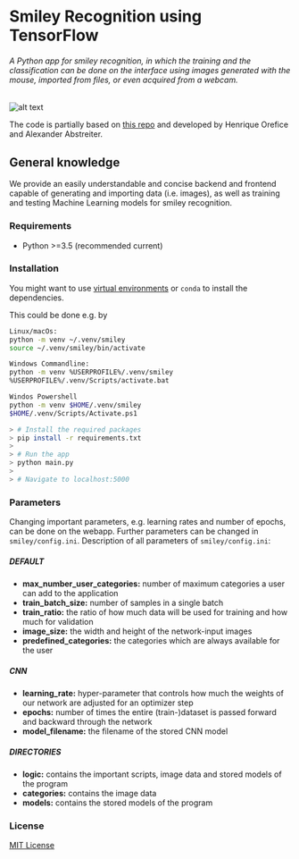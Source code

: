 # Smiley Recognition using TensorFlow

###### A Python app for smiley recognition, in which the training and the classification can be done on the interface using images generated with the mouse, imported from files, or even acquired from a webcam.

![alt text](./gif.gif "Smiley Recognition")

The code is partially based on [this
repo](https://github.com/sugyan/tensorflow-mnist) and developed by Henrique
Orefice and Alexander Abstreiter.

## General knowledge

We provide an easily understandable and concise backend and frontend capable of
generating and importing data (i.e. images), as well as training and testing
Machine Learning models for smiley recognition.

### Requirements

- Python >=3.5 (recommended current)

### Installation
You might want to use [virtual
environments](https://docs.python.org/3/library/venv.html) or `conda` to install
the dependencies.

This could be done e.g. by
```bash
Linux/macOs:
python -m venv ~/.venv/smiley
source ~/.venv/smiley/bin/activate

Windows Commandline:
python -m venv %USERPROFILE%/.venv/smiley
%USERPROFILE%/.venv/Scripts/activate.bat

Windos Powershell
python -m venv $HOME/.venv/smiley
$HOME/.venv/Scripts/Activate.ps1
```

```bash
> # Install the required packages
> pip install -r requirements.txt
>
> # Run the app
> python main.py
>
> # Navigate to localhost:5000
```

### Parameters

Changing important parameters, e.g. learning rates and number of epochs, can be
done on the webapp. Further parameters can be changed in `smiley/config.ini`.
Description of all parameters of `smiley/config.ini`:

##### DEFAULT

- **max_number_user_categories:** number of maximum categories a user can add to
  the application
- **train_batch_size:** number of samples in a single batch
- **train_ratio:** the ratio of how much data will be used for training and how
  much for validation
- **image_size:** the width and height of the network-input images
- **predefined_categories:** the categories which are always available for the
  user

##### CNN

- **learning_rate:** hyper-parameter that controls how much the weights of our
  network are adjusted for an optimizer step
- **epochs:** number of times the entire (train-)dataset is passed forward and
  backward through the network
- **model_filename:** the filename of the stored CNN model

##### DIRECTORIES

- **logic:** contains the important scripts, image data and stored models of the
  program
- **categories:** contains the image data
- **models:** contains the stored models of the program

### License

[MIT License](LICENSE)
